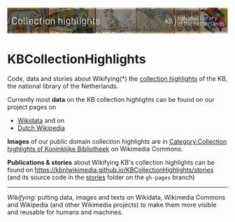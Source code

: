 ![Banner](banners/KBTopstukkenBannerWikimedia_EN.jpg)
# KBCollectionHighlights
Code, data and stories about Wikifying(*) the [collection highlights](https://www.kb.nl/galerij/digitale-topstukken) of the KB, the national library of the Netherlands. 

Currently most **data** on the KB collection highlights can be found on our project pages on 
* [Wikidata](https://www.wikidata.org/wiki/Wikidata:WikiProject_Collection_highlights_National_Library_of_the_Netherlands) and on 
* [Dutch Wikipedia](https://nl.wikipedia.org/wiki/Wikipedia:GLAM/Koninklijke_Bibliotheek_en_Nationaal_Archief/Topstukken)

**Images** of our public domain collection highlights are in [Category:Collection highlights of Koninklijke Bibliotheek](https://commons.wikimedia.org/wiki/Category:Collection_highlights_of_Koninklijke_Bibliotheek) on Wikimedia Commons.

**Publications & stories** about Wikifying KB's collection highlights can be found on https://kbnlwikimedia.github.io/KBCollectionHighlights/stories (and its source code in the [stories](https://github.com/KBNLwikimedia/KBCollectionHighlights/tree/gh-pages/stories) folder on the ```gh-pages``` branch)

------------
*Wikifying*: putting data, images and texts on Wikidata, Wikimedia Commons and Wikipedia (and other Wikimedia projects) to make them more visible and reusable for humans and machines.
